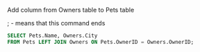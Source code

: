 Add column from Owners table to Pets table

; - means that this command ends

```SQL
SELECT Pets.Name, Owners.City
FROM Pets LEFT JOIN Owners ON Pets.OwnerID = Owners.OwnerID;
